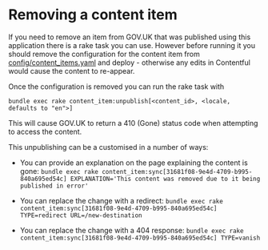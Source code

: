 # Removing a content item

If you need to remove an item from GOV.UK that was published using this application there is a rake task you can use. However before running it you should remove the configuration for the content item from [config/content_items.yaml](../config/content_items.yaml) and deploy - otherwise any edits in Contentful would cause the content to re-appear.

Once the configuration is removed you can run the rake task with

```
bundle exec rake content_item:unpublish[<content_id>, <locale, defaults to "en">]
```

This will cause GOV.UK to return a 410 (Gone) status code when attempting to access the content.

This unpublishing can be a customised in a number of ways:

- You can provide an explanation on the page explaining the content is gone: `bundle exec rake content_item:sync[31681f08-9e4d-4709-b995-840a695ed54c] EXPLANATION='This content was removed due to it being published in error'`

- You can replace the change with a redirect: `bundle exec rake content_item:sync[31681f08-9e4d-4709-b995-840a695ed54c] TYPE=redirect URL=/new-destination`
- You can replace the change with a 404 response: `bundle exec rake content_item:sync[31681f08-9e4d-4709-b995-840a695ed54c] TYPE=vanish`

